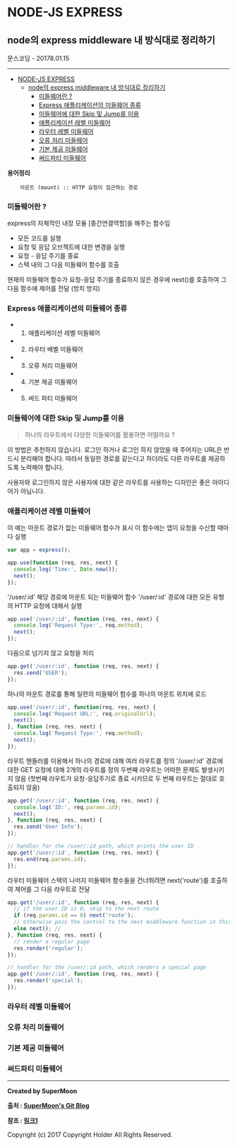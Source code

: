 # NODE-JS EXPRESS

## node의 express middleware 내 방식대로 정리하기

<div class="pull-right"> 문스코딩 - 20178.01.15 </div>

---

<!-- @import "[TOC]" {cmd="toc" depthFrom=1 depthTo=6 orderedList=false} -->
<!-- code_chunk_output -->

* [NODE-JS EXPRESS](#node-js-express)
	* [node의 express middleware 내 방식대로 정리하기](#node의-express-middleware-내-방식대로-정리하기)
		* [미들웨어란 ?](#미들웨어란)
		* [Express 애플리케이션의 미들웨어 종류](#express-애플리케이션의-미들웨어-종류)
		* [미들웨어에 대한 Skip 및 Jump를 이용](#미들웨어에-대한-skip-및-jump를-이용)
		* [애플리케이션 레벨 미들웨어](#애플리케이션-레벨-미들웨어)
		* [라우터 레벨 미들웨어](#라우터-레벨-미들웨어)
		* [오류 처리 미들웨어](#오류-처리-미들웨어)
		* [기본 제공 미들웨어](#기본-제공-미들웨어)
		* [써드파티 미들웨어](#써드파티-미들웨어)

<!-- /code_chunk_output -->


**용어정리**
```
    마운트 (mount) :: HTTP 요청이 접근하는 경로
```

### 미들웨어란 ?

express의 자체적인 내장 모듈 [중간연결역할]을 해주는 함수임

- 모든 코드를 실행
- 요청 및 응답 오브젝트에 대한 변경을 실행
- 요청 - 응답 주기를 종료
- 스택 내의 그 다음 미들웨어 함수를 호출

현재의 미들웨어 함수가 요청-응답 주기를 종료하지 않은 경우에 next()를 호출하여 그 다음 함수에 제어를 전달 (방치 방지)

### Express 애플리케이션의 미들웨어 종류

- 01. 애플리케이션 레벨 미들웨어
- 02. 라우터 베벨 미들웨어
- 03. 오류 처리 미들웨어
- 04. 기본 제공 미들웨어
- 05. 써드 파티 미들웨어

### 미들웨어에 대한 Skip 및 Jump를 이용

> 하나의 라우트에서 다양한 미들웨어를 활용하면 어떨까요 ?

이 방법은 추천하지 않습니다. 로그인 하거나 로그인 하지 않았을 때 주어지는 URL은 반드시 분리해야 합니다.
따라서 동일한 경로를 같는다고 하더라도 다른 라우트를 제공하도록 노력해야 합니다.

사용자와 로그인하지 않은 사용자에 대한 같은 라우트를 사용하는 디자인은 좋은 아이디어가 아닙니다.

### 애플리케이션 레벨 미들웨어

이 예는 마운트 경로가 없는 미들웨어 함수가 표시
이 함수에는 앱이 요청을 수신할 때마다 실행

```js
var app = express();

app.use(function (req, res, next) {
  console.log('Time:', Date.now());
  next();
});
```

'/user/:id' 해당 경로에 마운트 되는 미들웨어 함수
'/user/:id' 경로에 대한 모든 유형의 HTTP 요청에 대해서 실행

```js
app.use('/user/:id', function (req, res, next) {
  console.log('Request Type:', req.method);
  next();
});
```

다음으로 넘기지 않고 요청을 처리

```js
app.get('/user/:id', function (req, res, next) {
  res.send('USER');
});
```

하나의 마운트 경로를 통해 일련의 미들웨어 함수를 하나의 마운트 위치에 로드

```js
app.use('/user/:id', function(req, res, next) {
  console.log('Request URL:', req.originalUrl);
  next();
}, function (req, res, next) {
  console.log('Request Type:', req.method);
  next();
});
```

라우트 핸들러를 이용해서 하나의 경로에 대해 여러 라우트를 정의
'/user/:id' 경로에 대한 GET 요청에 대해 2개의 라우트를 정의
두번째 라우트는 어떠한 문제도 발생시키지 않음
(첫번째 라우트가 요청-응답주기로 종료 시키므로 두 번째 라우트는 절대로 호출되지 않음)

```js
app.get('/user/:id', function (req, res, next) {
  console.log('ID:', req.params.id);
  next();
}, function (req, res, next) {
  res.send('User Info');
});

// handler for the /user/:id path, which prints the user ID
app.get('/user/:id', function (req, res, next) {
  res.end(req.params.id);
});
```

라우터 미들웨어 스택의 나머지 미들웨어 함수들을 건너뛰려면
next('route')를 호출하여 제어를 그 다음 라우트로 전달

```js
app.get('/user/:id', function (req, res, next) {
  // if the user ID is 0, skip to the next route
  if (req.params.id == 0) next('route');
  // otherwise pass the control to the next middleware function in this stack
  else next(); //
}, function (req, res, next) {
  // render a regular page
  res.render('regular');
});

// handler for the /user/:id path, which renders a special page
app.get('/user/:id', function (req, res, next) {
  res.render('special');
});

```

### 라우터 레벨 미들웨어

### 오류 처리 미들웨어

### 기본 제공 미들웨어

### 써드파티 미들웨어



---

**Created by SuperMoon**

**출처 : [SuperMoon's Git Blog](https://github.com/jm921106)**

**참조 : [링크1]()**

Copyright (c) 2017 Copyright Holder All Rights Reserved.
